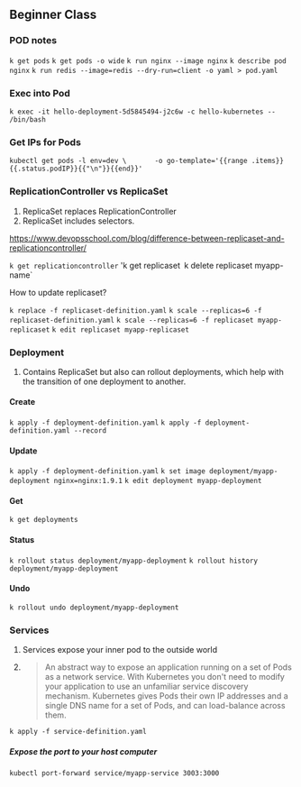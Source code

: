 
## Beginner Class

### POD notes

`k get pods`
`k get pods -o wide`
`k run nginx --image nginx`
`k describe pod nginx`
`k run redis --image=redis --dry-run=client -o yaml > pod.yaml`

### Exec into Pod

`k exec -it hello-deployment-5d5845494-j2c6w -c hello-kubernetes -- /bin/bash`

### Get IPs for Pods
`kubectl get pods -l env=dev \      
    -o go-template='{{range .items}}{{.status.podIP}}{{"\n"}}{{end}}'`

### ReplicationController vs ReplicaSet
1. ReplicaSet replaces ReplicationController
1. ReplicaSet includes selectors.

https://www.devopsschool.com/blog/difference-between-replicaset-and-replicationcontroller/

`k get replicationcontroller`
'k get replicaset`
`k delete replicaset myapp-name`

How to update replicaset?

`k replace -f replicaset-definition.yaml`
`k scale --replicas=6 -f replicaset-definition.yaml`
`k scale --replicas=6 -f replicaset myapp-replicaset`
`k edit replicaset myapp-replicaset`

### Deployment 
1. Contains ReplicaSet but also can rollout deployments, which help with the transition of one deployment to another.

#### Create
`k apply -f deployment-definition.yaml`
`k apply -f deployment-definition.yaml --record`

#### Update
`k apply -f deployment-definition.yaml`
`k set image deployment/myapp-deployment nginx=nginx:1.9.1`
`k edit deployment myapp-deployment`


#### Get
`k get deployments`

#### Status
`k rollout status deployment/myapp-deployment`
`k rollout history deployment/myapp-deployment`

#### Undo
`k rollout undo deployment/myapp-deployment`

### Services
1. Services expose your inner pod to the outside world
1. > An abstract way to expose an application running on a set of Pods as a network service.
With Kubernetes you don't need to modify your application to use an unfamiliar service discovery mechanism. Kubernetes gives Pods their own IP addresses and a single DNS name for a set of Pods, and can load-balance across them.



`k apply -f service-definition.yaml`

##### Expose the port to your host computer

`kubectl port-forward service/myapp-service 3003:3000`